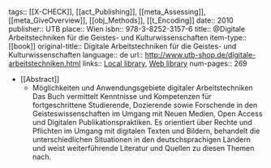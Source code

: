 tags:: [[X-CHECK]], [[act_Publishing]], [[meta_Assessing]], [[meta_GiveOverview]], [[obj_Methods]], [[t_Encoding]]
date:: 2010
publisher:: UTB
place:: Wien
isbn:: 978-3-8252-3157-6
title:: @Digitale Arbeitstechniken für die Geistes- und Kulturwissenschaften
item-type:: [[book]]
original-title:: Digitale Arbeitstechniken für die Geistes- und Kulturwissenschaften
language:: de
url:: http://www.utb-shop.de/digitale-arbeitstechniken.html
links:: [Local library](zotero://select/groups/2386895/items/9S9F49EC), [Web library](https://www.zotero.org/groups/2386895/items/9S9F49EC)
num-pages:: 269

- [[Abstract]]
	- Möglichkeiten und Anwendungsgebiete digitaler Arbeitstechniken Das Buch vermittelt Kenntnisse und Kompetenzen für fortgeschrittene Studierende, Dozierende sowie Forschende in den Geisteswissenschaften im Umgang mit Neuen Medien, Open Access und Digitalen Publikationspraktiken. Es orientiert über Rechte und Pflichten im Umgang mit digitalen Texten und Bildern, behandelt die unterschiedlichen Situationen in den deutschsprachigen Ländern und weist weiterführende Literatur und Quellen zu diesen Themen nach.